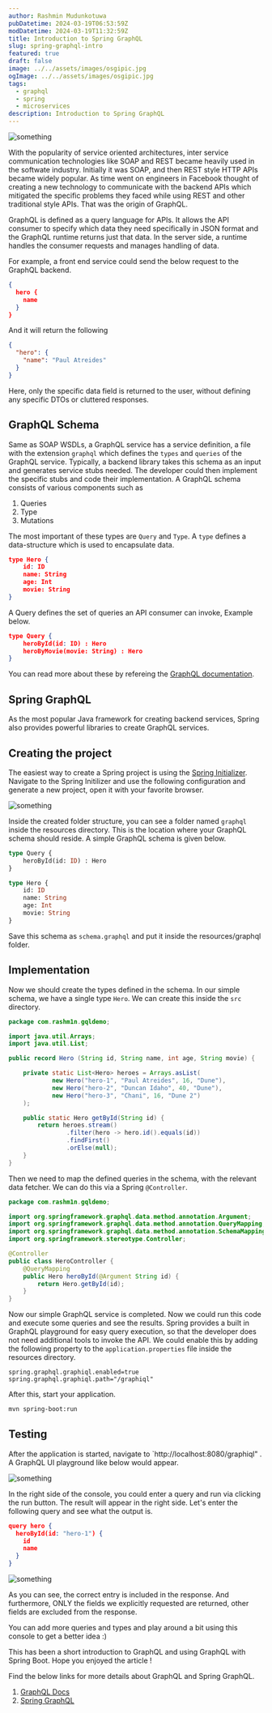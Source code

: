 ```yaml
---
author: Rashmin Mudunkotuwa
pubDatetime: 2024-03-19T06:53:59Z
modDatetime: 2024-03-19T11:32:59Z
title: Introduction to Spring GraphQL
slug: spring-graphql-intro
featured: true
draft: false
image: ../../assets/images/osgipic.jpg
ogImage: ../../assets/images/osgipic.jpg
tags:
  - graphql
  - spring
  - microservices
description: Introduction to Spring GraphQL
---
```


![something](@assets/images/gqlintro0.jpg)

With the popularity of service oriented architectures, inter service communication technologies like SOAP and REST became heavily used in the softwate industry. Initially it was SOAP, and then REST style HTTP APIs became widely popular. As time went on engineers in Facebook thought of creating a new technology to communicate with the backend APIs which mitigated the specific problems they faced while using REST and other traditional style APIs. That was the origin of GraphQL.

GraphQL is defined as a query language for APIs. It allows the API consumer to specify which data they need specifically in JSON format and the GraphQL runtime returns just that data. In the server side, a runtime handles the consumer requests and manages handling of data.

For example, a front end service could send the below request to the GraphQL backend.

```json
{
  hero {
    name
  }
}
```

And it will return the following

```json
{
  "hero": {
    "name": "Paul Atreides"
  }
}
```

Here, only the specific data field is returned to the user, without defining any specific DTOs or cluttered responses.

## GraphQL Schema

Same as SOAP WSDLs, a GraphQL service has a service definition, a file with the extension `graphql` which defines the `types` and `queries` of the GraphQL service. Typically, a backend library takes this schema as an input and generates service stubs needed. The developer could then implement the specific stubs and code their implementation. A GraphQL schema consists of various components such as

1. Queries
2. Type
3. Mutations

The most important of these types are `Query` and `Type`. A `type` defines a data-structure which is used to encapsulate data.

```json
type Hero {
    id: ID
    name: String
    age: Int
    movie: String
}
```

A Query defines the set of queries an API consumer can invoke, Example below.

```json
type Query {
    heroById(id: ID) : Hero
    heroByMovie(movie: String) : Hero
}
```

You can read more about these by refereing the [GraphQL documentation](https://graphql.org/learn/queries/).

## Spring GraphQL

As the most popular Java framework for creating backend services, Spring also provides powerful libraries to create GraphQL services.

## Creating the project

The easiest way to create a Spring project is using the [Spring Initializer](https://start.spring.io/). Navigate to the Spring Initilizer and use the following configuration and generate a new project, open it with your favorite browser.

![something](@assets/images/gqlintro1.png)

Inside the created folder structure, you can see a folder named `graphql` inside the resources directory. This is the location where your GraphQL schema should reside. A simple GraphQL schema is given below.

```GraphQL
type Query {
    heroById(id: ID) : Hero
}

type Hero {
    id: ID
    name: String
    age: Int
    movie: String
}
```

Save this schema as `schema.graphql` and put it inside the resources/graphql folder.

## Implementation

Now we should create the types defined in the schema. In our simple schema, we have a single type `Hero`. We can create this inside the `src` directory.

```java
package com.rashm1n.gqldemo;

import java.util.Arrays;
import java.util.List;

public record Hero (String id, String name, int age, String movie) {

    private static List<Hero> heroes = Arrays.asList(
            new Hero("hero-1", "Paul Atreides", 16, "Dune"),
            new Hero("hero-2", "Duncan Idaho", 40, "Dune"),
            new Hero("hero-3", "Chani", 16, "Dune 2")
    );

    public static Hero getById(String id) {
        return heroes.stream()
                .filter(hero -> hero.id().equals(id))
                .findFirst()
                .orElse(null);
    }
}
```

Then we need to map the defined queries in the schema, with the relevant data fetcher. We can do this via a Spring `@Controller`.

```java
package com.rashm1n.gqldemo;

import org.springframework.graphql.data.method.annotation.Argument;
import org.springframework.graphql.data.method.annotation.QueryMapping;
import org.springframework.graphql.data.method.annotation.SchemaMapping;
import org.springframework.stereotype.Controller;

@Controller
public class HeroController {
    @QueryMapping
    public Hero heroById(@Argument String id) {
        return Hero.getById(id);
    }
}
```

Now our simple GraphQL service is completed. Now we could run this code and execute some queries and see the results. Spring provides a built in GraphQL playground for easy query execution, so that the developer does not need additional tools to invoke the API. We could enable this by adding the following property to the `application.properties` file inside the resources directory.

```Properties
spring.graphql.graphiql.enabled=true
spring.graphql.graphiql.path="/graphiql"
```

After this, start your application.

```bash
mvn spring-boot:run
```

## Testing

After the application is started, navigate to `http://localhost:8080/graphiql" . A GraphQL UI playground like below would appear.

![something](@assets/images/gqlintro2.png)

In the right side of the console, you could enter a query and run via clicking the run button. The result will appear in the right side. Let's enter the following query and see what the output is.

```json
query hero {
  heroById(id: "hero-1") {
    id
    name
  }
}
```

![something](@assets/images/gqlintro3.png)

As you can see, the correct entry is included in the response. And furthermore, ONLY the fields we explicitly requested are returned, other fields are excluded from the response.

You can add more queries and types and play around a bit using this console to get a better idea :)

This has been a short introduction to GraphQL and using GraphQL with Spring Boot. Hope you enjoyed the article !

Find the below links for more details about GraphQL and Spring GraphQL.

1. [GraphQL Docs](https://graphql.org/learn/)
2. [Spring GraphQL](https://docs.spring.io/spring-graphql/reference/index.html)
